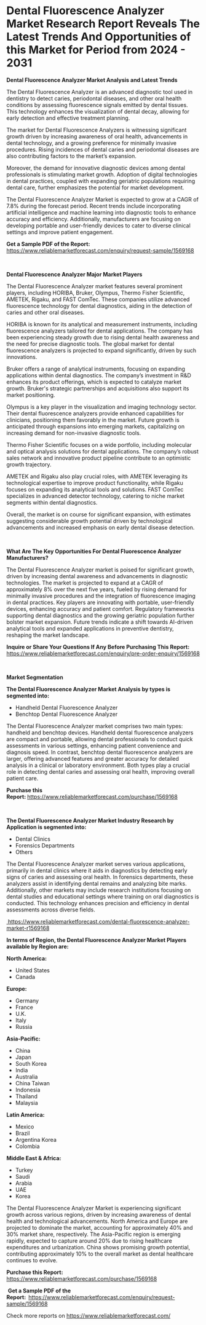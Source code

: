 <p><h1>Dental Fluorescence Analyzer Market Research Report Reveals The Latest Trends And Opportunities of this Market for Period from 2024 - 2031</h1></p><p><strong>Dental Fluorescence Analyzer Market Analysis and Latest Trends</strong></p>
<p><p>The Dental Fluorescence Analyzer is an advanced diagnostic tool used in dentistry to detect caries, periodontal diseases, and other oral health conditions by assessing fluorescence signals emitted by dental tissues. This technology enhances the visualization of dental decay, allowing for early detection and effective treatment planning. </p><p>The market for Dental Fluorescence Analyzers is witnessing significant growth driven by increasing awareness of oral health, advancements in dental technology, and a growing preference for minimally invasive procedures. Rising incidences of dental caries and periodontal diseases are also contributing factors to the market’s expansion. </p><p>Moreover, the demand for innovative diagnostic devices among dental professionals is stimulating market growth. Adoption of digital technologies in dental practices, coupled with expanding geriatric populations requiring dental care, further emphasizes the potential for market development. </p><p>The Dental Fluorescence Analyzer Market is expected to grow at a CAGR of 7.8% during the forecast period. Recent trends include incorporating artificial intelligence and machine learning into diagnostic tools to enhance accuracy and efficiency. Additionally, manufacturers are focusing on developing portable and user-friendly devices to cater to diverse clinical settings and improve patient engagement.</p></p>
<p><strong>Get a Sample PDF of the Report:&nbsp;</strong> <a href="https://www.reliablemarketforecast.com/enquiry/request-sample/1569168?utm_campaign=1170&utm_medium=2&utm_source=Github&utm_content=ia&utm_term=28122024&utm_id=dental-fluorescence-analyzer">https://www.reliablemarketforecast.com/enquiry/request-sample/1569168</a></p>
<p>&nbsp;</p>
<p><strong>Dental Fluorescence Analyzer Major Market Players</strong></p>
<p><p>The Dental Fluorescence Analyzer market features several prominent players, including HORIBA, Bruker, Olympus, Thermo Fisher Scientific, AMETEK, Rigaku, and FAST ComTec. These companies utilize advanced fluorescence technology for dental diagnostics, aiding in the detection of caries and other oral diseases.</p><p>HORIBA is known for its analytical and measurement instruments, including fluorescence analyzers tailored for dental applications. The company has been experiencing steady growth due to rising dental health awareness and the need for precise diagnostic tools. The global market for dental fluorescence analyzers is projected to expand significantly, driven by such innovations.</p><p>Bruker offers a range of analytical instruments, focusing on expanding applications within dental diagnostics. The company’s investment in R&D enhances its product offerings, which is expected to catalyze market growth. Bruker's strategic partnerships and acquisitions also support its market positioning.</p><p>Olympus is a key player in the visualization and imaging technology sector. Their dental fluorescence analyzers provide enhanced capabilities for clinicians, positioning them favorably in the market. Future growth is anticipated through expansions into emerging markets, capitalizing on increasing demand for non-invasive diagnostic tools.</p><p>Thermo Fisher Scientific focuses on a wide portfolio, including molecular and optical analysis solutions for dental applications. The company’s robust sales network and innovative product pipeline contribute to an optimistic growth trajectory.</p><p>AMETEK and Rigaku also play crucial roles, with AMETEK leveraging its technological expertise to improve product functionality, while Rigaku focuses on expanding its analytical tools and solutions. FAST ComTec specializes in advanced detector technology, catering to niche market segments within dental diagnostics.</p><p>Overall, the market is on course for significant expansion, with estimates suggesting considerable growth potential driven by technological advancements and increased emphasis on early dental disease detection.</p></p>
<p>&nbsp;</p>
<p><strong>What Are The Key Opportunities For Dental Fluorescence Analyzer Manufacturers?</strong></p>
<p><p>The Dental Fluorescence Analyzer market is poised for significant growth, driven by increasing dental awareness and advancements in diagnostic technologies. The market is projected to expand at a CAGR of approximately 8% over the next five years, fueled by rising demand for minimally invasive procedures and the integration of fluorescence imaging in dental practices. Key players are innovating with portable, user-friendly devices, enhancing accuracy and patient comfort. Regulatory frameworks supporting dental diagnostics and the growing geriatric population further bolster market expansion. Future trends indicate a shift towards AI-driven analytical tools and expanded applications in preventive dentistry, reshaping the market landscape.</p></p>
<p><strong>Inquire or Share Your Questions If Any Before Purchasing This Report:</strong> <a href="https://www.reliablemarketforecast.com/enquiry/pre-order-enquiry/1569168?utm_campaign=1170&utm_medium=2&utm_source=Github&utm_content=ia&utm_term=28122024&utm_id=dental-fluorescence-analyzer">https://www.reliablemarketforecast.com/enquiry/pre-order-enquiry/1569168</a></p>
<p>&nbsp;</p>
<p><strong>Market Segmentation</strong></p>
<p><strong>The Dental Fluorescence Analyzer Market Analysis by types is segmented into:</strong></p>
<p><ul><li>Handheld Dental Fluorescence Analyzer</li><li>Benchtop Dental Fluorescence Analyzer</li></ul></p>
<p><p>The Dental Fluorescence Analyzer market comprises two main types: handheld and benchtop devices. Handheld dental fluorescence analyzers are compact and portable, allowing dental professionals to conduct quick assessments in various settings, enhancing patient convenience and diagnosis speed. In contrast, benchtop dental fluorescence analyzers are larger, offering advanced features and greater accuracy for detailed analysis in a clinical or laboratory environment. Both types play a crucial role in detecting dental caries and assessing oral health, improving overall patient care.</p></p>
<p><strong>Purchase this Report:&nbsp;</strong><a href="https://www.reliablemarketforecast.com/purchase/1569168?utm_campaign=1170&utm_medium=2&utm_source=Github&utm_content=ia&utm_term=28122024&utm_id=dental-fluorescence-analyzer">https://www.reliablemarketforecast.com/purchase/1569168</a></p>
<p>&nbsp;</p>
<p><strong>The Dental Fluorescence Analyzer Market Industry Research by Application is segmented into:</strong></p>
<p><ul><li>Dental Clinics</li><li>Forensics Departments</li><li>Others</li></ul></p>
<p><p>The Dental Fluorescence Analyzer market serves various applications, primarily in dental clinics where it aids in diagnostics by detecting early signs of caries and assessing oral health. In forensics departments, these analyzers assist in identifying dental remains and analyzing bite marks. Additionally, other markets may include research institutions focusing on dental studies and educational settings where training on oral diagnostics is conducted. This technology enhances precision and efficiency in dental assessments across diverse fields.</p></p>
<p><a href="https://www.reliablemarketforecast.com/dental-fluorescence-analyzer-market-r1569168?utm_campaign=1170&utm_medium=2&utm_source=Github&utm_content=ia&utm_term=28122024&utm_id=dental-fluorescence-analyzer">&nbsp;https://www.reliablemarketforecast.com/dental-fluorescence-analyzer-market-r1569168</a></p>
<p><strong>In terms of Region, the Dental Fluorescence Analyzer Market Players available by Region are:</strong></p>
<p>
    <p> <strong> North America: </strong>
        <ul>
            <li>United States</li>
            <li>Canada</li>
        </ul>
        </p> 
    <p> <strong> Europe: </strong>
        <ul>
            <li>Germany</li>
            <li>France</li>
            <li>U.K.</li>
            <li>Italy</li>
            <li>Russia</li>
        </ul>
        </p> 
    <p> <strong> Asia-Pacific: </strong>
        <ul>
            <li>China</li>
            <li>Japan</li>
            <li>South Korea</li>
            <li>India</li>
            <li>Australia</li>
            <li>China Taiwan</li>
            <li>Indonesia</li>
            <li>Thailand</li>
            <li>Malaysia</li>
        </ul>
        </p> 
    <p> <strong> Latin America: </strong>
        <ul>
            <li>Mexico</li>
            <li>Brazil</li>
            <li>Argentina Korea</li>
            <li>Colombia</li>
        </ul>
        </p> 
    <p> <strong> Middle East & Africa: </strong>
        <ul>
            <li>Turkey</li>
            <li>Saudi</li>
            <li>Arabia</li>
            <li>UAE</li>
            <li>Korea</li>
        </ul>
    </p>
    </p>
<p><p>The Dental Fluorescence Analyzer Market is experiencing significant growth across various regions, driven by increasing awareness of dental health and technological advancements. North America and Europe are projected to dominate the market, accounting for approximately 40% and 30% market share, respectively. The Asia-Pacific region is emerging rapidly, expected to capture around 20% due to rising healthcare expenditures and urbanization. China shows promising growth potential, contributing approximately 10% to the overall market as dental healthcare continues to evolve.</p></p>
<p><strong>Purchase this Report: </strong><a href="https://www.reliablemarketforecast.com/purchase/1569168?utm_campaign=1170&utm_medium=2&utm_source=Github&utm_content=ia&utm_term=28122024&utm_id=dental-fluorescence-analyzer">https://www.reliablemarketforecast.com/purchase/1569168</a></p>
<p>&nbsp;<strong>Get a Sample PDF of the Report:&nbsp;&nbsp;</strong><a href="https://www.reliablemarketforecast.com/enquiry/request-sample/1569168?utm_campaign=1170&utm_medium=2&utm_source=Github&utm_content=ia&utm_term=28122024&utm_id=dental-fluorescence-analyzer">https://www.reliablemarketforecast.com/enquiry/request-sample/1569168</a></p>
<p><strong></strong></p>
<p>Check more reports on <a href="https://www.reliablemarketforecast.com/?utm_campaign=1170&utm_medium=2&utm_source=Github&utm_content=ia&utm_term=28122024&utm_id=dental-fluorescence-analyzer">https://www.reliablemarketforecast.com/</a></p>